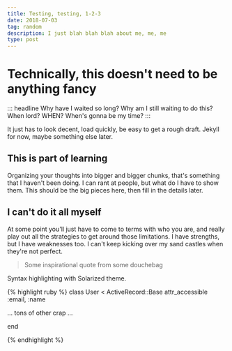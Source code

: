 ```yaml
---
title: Testing, testing, 1-2-3
date: 2018-07-03
tag: random
description: I just blah blah blah about me, me, me
type: post
---
```


# Technically, this doesn't need to be anything fancy

::: headline
Why have I waited so long? Why am I still waiting to do this? When lord? WHEN? When's gonna be my time?
:::

It just has to look decent, load quickly, be easy to get a rough draft. Jekyll for now, maybe
something else later.

## This is part of learning

Organizing your thoughts into bigger and bigger chunks, that's something that I haven't been doing.
I can rant at people, but what do I have to show them. This should be the big pieces here, then
fill in the details later.

## I can't do it all myself

At some point you'll just have to come to terms with who you are, and really play out all the
strategies to get around those limitations. I have strengths, but I have weaknesses too. I
can't keep kicking over my sand castles when they're not perfect.

> Some inspirational quote from some douchebag


Syntax highlighting with Solarized theme.

{% highlight ruby %}
class User < ActiveRecord::Base
  attr_accessible :email, :name

  ... tons of other crap ...

end

{% endhighlight %}
